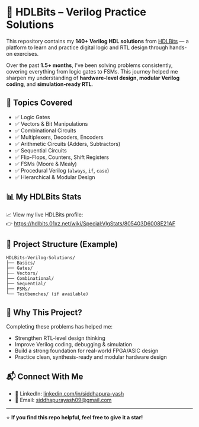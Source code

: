 # 🧠 HDLBits – Verilog Practice Solutions

This repository contains my **140+ Verilog HDL solutions** from [HDLBits](https://hdlbits.01xz.net/) — a platform to learn and practice digital logic and RTL design through hands-on exercises.

Over the past **1.5+ months**, I’ve been solving problems consistently, covering everything from logic gates to FSMs. This journey helped me sharpen my understanding of **hardware-level design, modular Verilog coding**, and **simulation-ready RTL**.

## 🔧 Topics Covered

- ✅ Logic Gates  
- ✅ Vectors & Bit Manipulations  
- ✅ Combinational Circuits  
- ✅ Multiplexers, Decoders, Encoders  
- ✅ Arithmetic Circuits (Adders, Subtractors)  
- ✅ Sequential Circuits  
- ✅ Flip-Flops, Counters, Shift Registers  
- ✅ FSMs (Moore & Mealy)  
- ✅ Procedural Verilog (`always`, `if`, `case`)  
- ✅ Hierarchical & Modular Design

## 📊 My HDLBits Stats

📈 View my live HDLBits profile:  
👉 https://hdlbits.01xz.net/wiki/Special:VlgStats/805403D6008E21AF

## 📁 Project Structure (Example)
```
HDLBits-Verilog-Solutions/
├── Basics/
├── Gates/
├── Vectors/
├── Combinational/
├── Sequential/
├── FSMs/
└── Testbenches/ (if available)

```
## 🚀 Why This Project?

Completing these problems has helped me:
- Strengthen RTL-level design thinking  
- Improve Verilog coding, debugging & simulation  
- Build a strong foundation for real-world FPGA/ASIC design  
- Practice clean, synthesis-ready and modular hardware design

## 📬 Connect With Me

- 🔗 LinkedIn: [linkedin.com/in/siddhapura-yash](https://www.linkedin.com/in/siddhapura-yash)  
- 📧 Email: siddhapurayash09@gmail.com

---

⭐️ **If you find this repo helpful, feel free to give it a star!**
